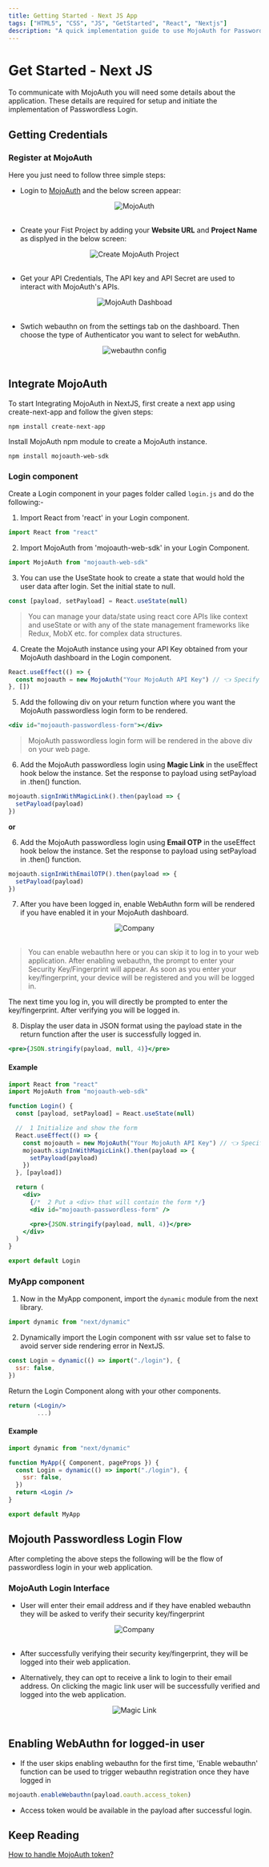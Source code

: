 ```yaml
---
title: Getting Started - Next JS App
tags: ["HTML5", "CSS", "JS", "GetStarted", "React", "Nextjs"]
description: "A quick implementation guide to use MojoAuth for Passwordless using Create Next App"
---
```


# Get Started - Next JS

To communicate with MojoAuth you will need some details about the application. These details are required for setup and initiate the implementation of Passwordless Login.

## Getting Credentials

### Register at MojoAuth

Here you just need to follow three simple steps:

- Login to [MojoAuth](https://mojoauth.com/signin) and the below screen appear:

<div id="mojoauth-preview "style="text-align:center">
  <img src="../../assets/common-images/login.png" alt="MojoAuth" />
</div>
<br/>

- Create your Fist Project by adding your **Website URL** and **Project Name** as displyed in the below screen:

<div style="text-align:center">
  <img src="../../assets/common-images/project.png" alt="Create MojoAuth Project" />
</div>
<br/>

- Get your API Credentials, The API key and API Secret are used to interact with MojoAuth's APIs.

<div style="text-align:center">
  <img src="../../assets/common-images/dashboard.png" alt="MojoAuth Dashboad" />
</div>
<br/>

- Swtich webauthn on from the settings tab on the dashboard. Then choose the type of Authenticator you want to select for webAuthn.

<div style="text-align:center">
  <img src="../../assets/common-images/webauthn-config.png" alt="webauthn config" />
</div>
<br/>

## Integrate MojoAuth

To start Integrating MojoAuth in NextJS, first create a next app using create-next-app and follow the given steps:

```
npm install create-next-app
```

Install MojoAuth npm module to create a MojoAuth instance.

```
npm install mojoauth-web-sdk
```

### Login component

Create a Login component in your pages folder called `login.js` and do the following:-

1. Import React from 'react' in your Login component.

```jsx
import React from "react"
```

2. Import MojoAuth from 'mojoauth-web-sdk' in your Login Component.

```jsx
import MojoAuth from "mojoauth-web-sdk"
```

3. You can use the UseState hook to create a state that would hold the user data after login. Set the initial state to null.

```jsx
const [payload, setPayload] = React.useState(null)
```

> You can manage your data/state using react core APIs like context and useState or with any of the state management frameworks like Redux, MobX etc. for complex data structures.

4. Create the MojoAuth instance using your API Key obtained from your MojoAuth dashboard in the Login component.

```jsx
React.useEffect(() => {
  const mojoauth = new MojoAuth("Your MojoAuth API Key") // 👈 Specify your API KEY ID here
}, [])
```

5. Add the following div on your return function where you want the MojoAuth passwordless login form to be rendered.

```jsx
<div id="mojoauth-passwordless-form"></div>
```

> MojoAuth passwordless login form will be rendered in the above div on your web page.

6. Add the MojoAuth passwordless login using **Magic Link** in the useEffect hook below the instance. Set the response to payload using setPayload in .then() function.

```jsx
mojoauth.signInWithMagicLink().then(payload => {
  setPayload(payload)
})
```

**or**

6. Add the MojoAuth passwordless login using **Email OTP** in the useEffect hook below the instance. Set the response to payload using setPayload in .then() function.

```jsx
mojoauth.signInWithEmailOTP().then(payload => {
  setPayload(payload)
})
```

7. After you have been logged in, enable WebAuthn form will be rendered if you have enabled it in your MojoAuth dashboard.

<div style="text-align:center">
  <img src="../../assets/common-images/webauthn.png" alt="Company" />
</div>
<br/>

> You can enable webauthn here or you can skip it to log in to your web application. After enabling webauthn, the prompt to enter your Security Key/Fingerprint will appear. As soon as you enter your key/fingerprint, your device will be registered and you will be logged in.

The next time you log in, you will directly be prompted to enter the key/fingerprint. After verifying you will be logged in.

8. Display the user data in JSON format using the payload state in the return function after the user is successfully logged in.

```jsx
<pre>{JSON.stringify(payload, null, 4)}</pre>
```

#### Example

```jsx
import React from "react"
import MojoAuth from "mojoauth-web-sdk"

function Login() {
  const [payload, setPayload] = React.useState(null)

  //  1 Initialize and show the form
  React.useEffect(() => {
    const mojoauth = new MojoAuth("Your MojoAuth API Key") // 👈 Specify your API KEY ID here
    mojoauth.signInWithMagicLink().then(payload => {
      setPayload(payload)
    })
  }, [payload])

  return (
    <div>
      {/*  2 Put a <div> that will contain the form */}
      <div id="mojoauth-passwordless-form" />

      <pre>{JSON.stringify(payload, null, 4)}</pre>
    </div>
  )
}

export default Login
```

### MyApp component

1. Now in the MyApp component, import the `dynamic` module from the next library.

```jsx
import dynamic from "next/dynamic"
```

2. Dynamically import the Login component with ssr value set to false to avoid server side rendering error in NextJS.

```jsx
const Login = dynamic(() => import("./login"), {
  ssr: false,
})
```

Return the Login Component along with your other components.

```jsx
return (<Login/>
        ...)
```

#### Example

```jsx
import dynamic from "next/dynamic"

function MyApp({ Component, pageProps }) {
  const Login = dynamic(() => import("./login"), {
    ssr: false,
  })
  return <Login />
}

export default MyApp
```

## Mojouth Passwordless Login Flow

After completing the above steps the following will be the flow of passwordless login in your web application.

### MojoAuth Login Interface

- User will enter their email address and if they have enabled webauthn they will be asked to verify their security key/fingerprint

<div style="text-align:center">
  <img src="../../assets/common-images/company.png" alt="Company" />
</div>
<br/>

- After successfully verifying their security key/fingerprint, they will be logged into their web application.

- Alternatively, they can opt to receive a link to login to their email address. On clicking the magic link user will be successfully verified and logged into the web application.

<div style="text-align:center">
  <img src="../../assets/common-images/magic-link.png" alt="Magic Link" />
</div>
<br/>

## Enabling WebAuthn for logged-in user

- If the user skips enabling webauthn for the first time, 'Enable webauthn' function can be used to trigger webauthn registration once they have logged in

```js
mojoauth.enableWebauthn(payload.oauth.access_token)
```

- Access token would be available in the payload after successful login.

## Keep Reading

[How to handle MojoAuth token?](/howto/handle-jwt-token/)
